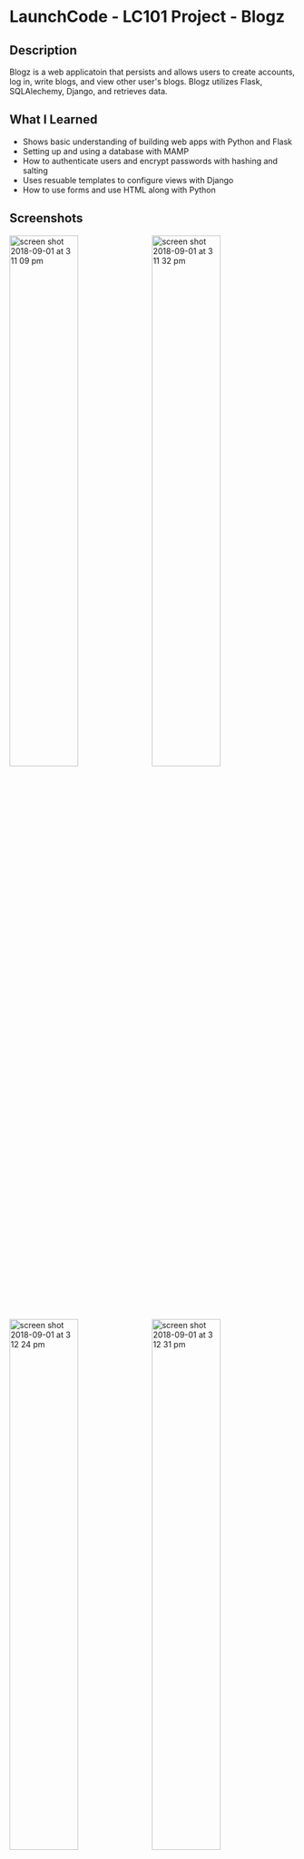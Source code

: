 # LaunchCode - LC101 Project - Blogz


## Description 
Blogz is a web applicatoin that persists and allows users to create accounts, log in, write blogs, and view other user's blogs. Blogz utilizes Flask, SQLAlechemy, Django, and retrieves data.

## What I Learned

* Shows basic understanding of building web apps with Python and Flask
* Setting up and using a database with MAMP
* How to authenticate users and encrypt passwords with hashing and salting
* Uses resuable templates to configure views with Django
* How to use forms and use HTML along with Python


## Screenshots

<img width="49%" alt="screen shot 2018-09-01 at 3 11 09 pm" src="https://user-images.githubusercontent.com/27315950/44949959-9995e680-adf9-11e8-930c-c07e45ed4d99.png">
<img width="49%" alt="screen shot 2018-09-01 at 3 11 32 pm" src="https://user-images.githubusercontent.com/27315950/44949960-9995e680-adf9-11e8-871f-57c70fb37c67.png">
<img width="49%" alt="screen shot 2018-09-01 at 3 12 24 pm" src="https://user-images.githubusercontent.com/27315950/44949961-9995e680-adf9-11e8-91c6-0503c93f06ec.png">
<img width="49%" alt="screen shot 2018-09-01 at 3 12 31 pm" src="https://user-images.githubusercontent.com/27315950/44949962-9a2e7d00-adf9-11e8-96e3-43a29096cb34.png">


## Project Dates
Started: 4/12/18 <br/>
Completed: 5/31/18
